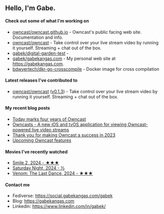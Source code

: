 ## Hello, I'm Gabe.

#### Check out some of what I'm working on

- [owncast/owncast.github.io](https://github.com/owncast/owncast.github.io) - Owncast&#39;s public facing web site.  Documentation and info.
- [owncast/owncast](https://github.com/owncast/owncast) - Take control over your live stream video by running it yourself.  Streaming &#43; chat out of the box.
- [gabek/digital-garden-test](https://github.com/gabek/digital-garden-test) - 
- [gabek/gabekangas.com](https://github.com/gabek/gabekangas.com) - My personal web site at https://gabekangas.com.
- [bdwyertech/dkr-go-crosscompile](https://github.com/bdwyertech/dkr-go-crosscompile) - Docker image for cross compilation

#### Latest releases I've contributed to

- [owncast/owncast](https://github.com/owncast/owncast) ([v0.1.3](https://github.com/owncast/owncast/releases/tag/v0.1.3)) - Take control over your live stream video by running it yourself.  Streaming &#43; chat out of the box.

#### My recent blog posts

- [Today marks four years of Owncast](https://gabekangas.com/blog/2024/05/today-marks-four-years-of-owncast/)
- [Owncasts - A new iOS and tvOS application for viewing Owncast-powered live video streams](https://gabekangas.com/blog/2024/01/owncasts-a-new-ios-and-tvos-application-for-viewing-owncast-powered-live-video-streams/)
- [Thank you for making Owncast a success in 2023](https://gabekangas.com/blog/2024/01/thank-you-for-making-owncast-a-success-in-2023/)
- [Upcoming Owncast features](https://gabekangas.com/blog/2023/04/upcoming-owncast-features/)

#### Movies I've recently watched

- [Smile 2, 2024 - ★★★](https://letterboxd.com/gabekangas/film/smile-2-2024/)
- [Saturday Night, 2024 - ½](https://letterboxd.com/gabekangas/film/saturday-night-2024/)
- [Venom: The Last Dance, 2024 - ★★★](https://letterboxd.com/gabekangas/film/venom-the-last-dance/)

#### Contact me

- Fediverse: https://social.gabekangas.com/gabek
- Blog: https://gabekangas.com
- Linkedin: https://www.linkedin.com/in/gabek/
